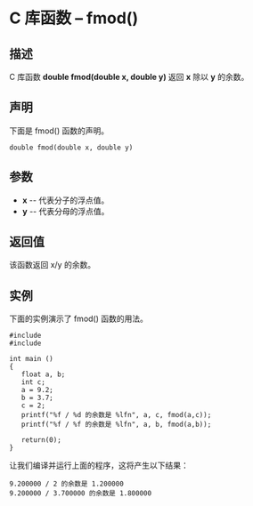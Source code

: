 # C 库函数 – fmod()


## 描述

C 库函数 **double fmod(double x, double y)** 返回 **x** 除以 **y** 的余数。

## 声明

下面是 fmod() 函数的声明。

    double fmod(double x, double y)

## 参数

* **x** \-- 代表分子的浮点值。
* **y** \-- 代表分母的浮点值。

## 返回值

该函数返回 x/y 的余数。

## 实例

下面的实例演示了 fmod() 函数的用法。

    #include 
    #include 

    int main ()
    {
       float a, b;
       int c;
       a = 9.2;
       b = 3.7;
       c = 2;
       printf("%f / %d 的余数是 %lfn", a, c, fmod(a,c));
       printf("%f / %f 的余数是 %lfn", a, b, fmod(a,b));

       return(0);
    }

让我们编译并运行上面的程序，这将产生以下结果：

    9.200000 / 2 的余数是 1.200000
    9.200000 / 3.700000 的余数是 1.800000